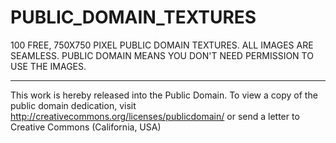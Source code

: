 # PUBLIC_DOMAIN_TEXTURES
100 FREE, 750X750 PIXEL PUBLIC DOMAIN TEXTURES. ALL IMAGES ARE SEAMLESS. PUBLIC DOMAIN MEANS YOU DON'T NEED PERMISSION TO USE THE IMAGES.

---

This work is hereby released into the Public Domain. To view a copy of the public domain dedication, visit http://creativecommons.org/licenses/publicdomain/ or send a letter to Creative Commons (California, USA)
